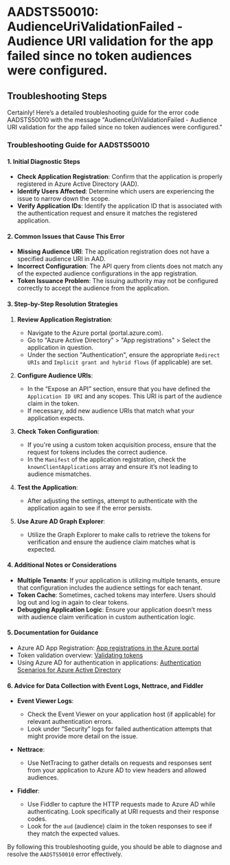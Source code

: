 
# AADSTS50010: AudienceUriValidationFailed - Audience URI validation for the app failed since no token audiences were configured.


## Troubleshooting Steps
Certainly! Here’s a detailed troubleshooting guide for the error code AADSTS50010 with the message "AudienceUriValidationFailed - Audience URI validation for the app failed since no token audiences were configured."

### Troubleshooting Guide for AADSTS50010

#### 1. Initial Diagnostic Steps

- **Check Application Registration**: Confirm that the application is properly registered in Azure Active Directory (AAD).
- **Identify Users Affected**: Determine which users are experiencing the issue to narrow down the scope.
- **Verify Application IDs**: Identify the application ID that is associated with the authentication request and ensure it matches the registered application.

#### 2. Common Issues that Cause This Error

- **Missing Audience URI**: The application registration does not have a specified audience URI in AAD.
- **Incorrect Configuration**: The API query from clients does not match any of the expected audience configurations in the app registration.
- **Token Issuance Problem**: The issuing authority may not be configured correctly to accept the audience from the application.

#### 3. Step-by-Step Resolution Strategies

1. **Review Application Registration**:
   - Navigate to the Azure portal (portal.azure.com).
   - Go to "Azure Active Directory" > "App registrations" > Select the application in question.
   - Under the section "Authentication", ensure the appropriate `Redirect URIs` and `Implicit grant and hybrid flows` (if applicable) are set.

2. **Configure Audience URIs**:
   - In the “Expose an API” section, ensure that you have defined the `Application ID URI` and any scopes. This URI is part of the audience claim in the token.
   - If necessary, add new audience URIs that match what your application expects.

3. **Check Token Configuration**:
   - If you're using a custom token acquisition process, ensure that the request for tokens includes the correct audience.
   - In the `Manifest` of the application registration, check the `knownClientApplications` array and ensure it’s not leading to audience mismatches.

4. **Test the Application**: 
   - After adjusting the settings, attempt to authenticate with the application again to see if the error persists.

5. **Use Azure AD Graph Explorer**:
   - Utilize the Graph Explorer to make calls to retrieve the tokens for verification and ensure the audience claim matches what is expected.

#### 4. Additional Notes or Considerations

- **Multiple Tenants**: If your application is utilizing multiple tenants, ensure that configuration includes the audience settings for each tenant.
- **Token Cache**: Sometimes, cached tokens may interfere. Users should log out and log in again to clear tokens.
- **Debugging Application Logic**: Ensure your application doesn’t mess with audience claim verification in custom authentication logic.

#### 5. Documentation for Guidance

- Azure AD App Registration: [App registrations in the Azure portal](https://docs.microsoft.com/en-us/azure/active-directory/develop/quickstart-register-app)
- Token validation overview: [Validating tokens](https://docs.microsoft.com/en-us/azure/active-directory/develop/v2-oauth2-tokens)
- Using Azure AD for authentication in applications: [Authentication Scenarios for Azure Active Directory](https://docs.microsoft.com/en-us/azure/active-directory/develop/authentication-scenarios)

#### 6. Advice for Data Collection with Event Logs, Nettrace, and Fiddler

- **Event Viewer Logs**:
  - Check the Event Viewer on your application host (if applicable) for relevant authentication errors.
  - Look under “Security” logs for failed authentication attempts that might provide more detail on the issue.

- **Nettrace**:
  - Use NetTracing to gather details on requests and responses sent from your application to Azure AD to view headers and allowed audiences.

- **Fiddler**:
  - Use Fiddler to capture the HTTP requests made to Azure AD while authenticating. Look specifically at URI requests and their response codes.
  - Look for the `aud` (audience) claim in the token responses to see if they match the expected values.

By following this troubleshooting guide, you should be able to diagnose and resolve the `AADSTS50010` error effectively.